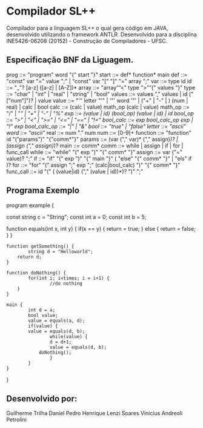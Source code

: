 # Compilador SL++

Compilador para a linguagem SL++ o qual gera código em JAVA, desenvolvido utilizando o framework ANTLR.
Desenvolvido para a disciplina INE5426-06208 (20152) - Construção de Compiladores - UFSC.


## Especificação BNF da Liguagem.

prog ::= "program" word "{" start "}"
start ::= def* function* main
def ::= "const" var "=" value ";" | "const" var "[" "]" "=" array ";"
var ::= type id
id ::= "_"? [a-z] ([a-z] | [A-Z])*
array ::= "array””<" type ">””{" values "}"
type ::= "char" | "int" | "real" | "string" | "bool"
values ::= values "," values | id ("["num"]")? | value
value ::= "'" letter "'" | '"' word '"' | ("+" | "-" | ) (num | real) | calc | bool
calc ::= (calc | value) math_op (calc | value)
math_op ::= "/" | "*" | "+" | "-" | "%"
exp ::= (value | id) (bool_op) (value | id) | id
bool_op ::= ">" | "<" | ">=" | "<=" | "==" | "!="
bool_calc ::= exp bool_calc_op exp | "!" exp
bool_calc_op ::=  "|" | "&"
bool ::= "true" | "false"
letter ::= "ascii"
word ::= "ascii"*
real ::= num "." num
num ::= [0-9]+
function ::= "function" id "("params")" "{"comm*"}"
params ::= (var ("," var)* ("," assign)*)? | (assign ("," assign)*)?
main ::= comm*
comm ::= while | assign | if | for | func_call
while ::= "while" "(" exp ")" "{" comm* "}"
assign ::= var ("=" value)? ";" 
if ::= "if" "(" exp ")" "{" main "}" ( "else" "{" comm* "}" | "els" if )?
for ::= "for" "(" assign ";" exp ";" (calc|bool_calc) ")" "{" comm* "}"
func_call ::= id "(" ( (value|id) ("," (value | id))*)? ")" ";"


## Programa Exemplo

program example {

const string c = "String";
	const int a = 0;
	const int b = 5;

function equals(int x, int y) {
    		if(x == y) {
        			return = true;
    		} else {
        			return = false;
    		}
 	 }

	function getSomething() {
    		string d = "Helloworld";
		return d;
	}

	function doNothing() {
    		for(int i; i<times; i = i+1) {
        			//do nothing
 		}
	}

	main {
    		int d = a;
    		bool value;
    		value = equals(a, d);
    		if(value) {
   	 		value = equals(d, b);
        			while(value) {
 	       			d = d+1;
  	      			value = equals(d, b);
				doNothing();
        			}
    		}
	}
}

## Desenvolvido por:
Guilherme Trilha Daniel
Pedro Henrique Lenzi Soares
Vinicius Andreoli Petrolini

